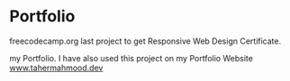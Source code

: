 # Portfolio
freecodecamp.org last project to get Responsive Web Design Certificate.

my Portfolio.  I have also used this project on my Portfolio Website www.tahermahmood.dev



